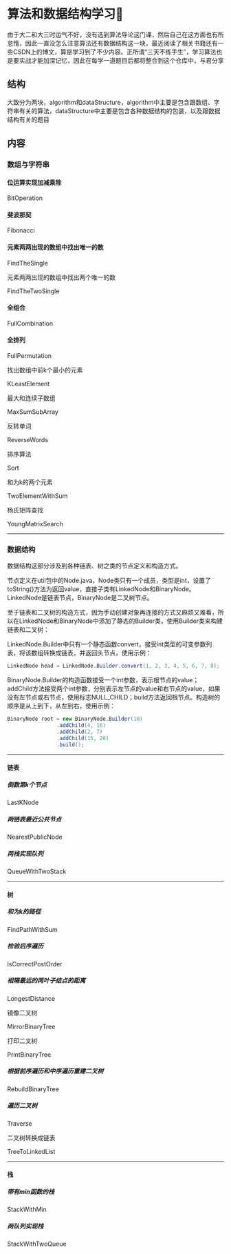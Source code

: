 # 算法和数据结构学习👾

由于大二和大三时运气不好，没有选到算法导论这门课，然后自己在这方面也有所怠惰，因此一直没怎么注意算法还有数据结构这一块，最近阅读了相关书籍还有一些CSDN上的博文，算是学习到了不少内容。正所谓“三天不练手生”，学习算法也是要实战才能加深记忆，因此在每学一道题目后都将整合到这个仓库中，与君分享

## 结构

大致分为两块，algorithm和dataStructure，algorithm中主要是包含跟数组、字符串有关的算法，dataStructure中主要是包含各种数据结构的包装，以及跟数据结构有关的题目

## 内容

### 数组与字符串

#### 位运算实现加减乘除

BitOperation

#### 斐波那契

Fibonacci

#### 元素两两出现的数组中找出唯一的数

FindTheSingle

元素两两出现的数组中找出两个唯一的数

FindTheTwoSingle

#### 全组合

FullCombination

#### 全排列

FullPermutation

找出数组中前k个最小的元素

KLeastElement

最大和连续子数组

MaxSumSubArray

反转单词

ReverseWords

排序算法

Sort

和为k的两个元素

TwoElementWithSum

杨氏矩阵查找

YoungMatrixSearch

------

### 数据结构

数据结构这部分涉及到各种链表、树之类的节点定义和构造方式。

节点定义在util包中的Node.java，Node类只有一个成员，类型是int，设置了toString()方法为返回value，直接子类有LinkedNode和BinaryNode。LinkedNode是链表节点，BinaryNode是二叉树节点。

至于链表和二叉树的构造方式，因为手动创建对象再连接的方式又麻烦又难看，所以在LinkedNode和BinaryNode中添加了静态的Builder类，使用Builder类来构建链表和二叉树：

LinkedNode.Builder中只有一个静态函数convert，接受int类型的可变参数列表，将该数组转换成链表，并返回头节点，使用示例：

```java
LinkedNode head = LinkedNode.Builder.convert(1, 2, 3, 4, 5, 6, 7, 8);
```

BinaryNode.Builder的构造函数接受一个int参数，表示根节点的value；addChild方法接受两个int参数，分别表示左节点的value和右节点的value，如果没有左节点或右节点，使用标志NULL_CHILD；build方法返回根节点。构造树的顺序是从上到下，从左到右，使用示例：

```java
BinaryNode root = new BinaryNode.Builder(10)
				.addChild(4, 16)
				.addChild(2, 7)
				.addChild(15, 20)
				.build();
```

------

#### 链表

##### 倒数第k个节点

LastKNode

##### 两链表最近公共节点

NearestPublicNode

##### 两栈实现队列

QueueWithTwoStack

------

#### 树

##### 和为k的路径

FindPathWithSum

##### 检验后序遍历

IsCorrectPostOrder

##### 相隔最远的两叶子结点的距离

LongestDistance

镜像二叉树

MirrorBinaryTree

打印二叉树

PrintBinaryTree

##### 根据前序遍历和中序遍历重建二叉树

RebuildBinaryTree

##### 遍历二叉树

Traverse

二叉树转换成链表

TreeToLinkedList

------

#### 栈

##### 带有min函数的栈

StackWithMin

##### 两队列实现栈

StackWithTwoQueue
